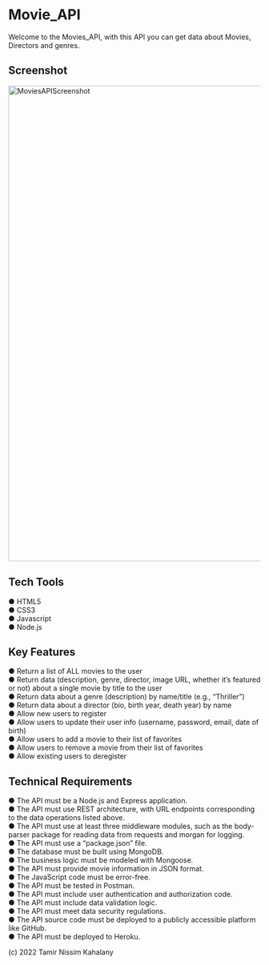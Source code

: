 # Movie_API
Welcome to the Movies_API, with this API you can get data about Movies, Directors and genres.

## Screenshot

<img width="951" alt="MoviesAPIScreenshot" src="https://user-images.githubusercontent.com/104828119/178922508-c777aea7-43b5-40b3-8e48-9f47bce20a6b.PNG">

## Tech Tools  
● HTML5  
● CSS3  
● Javascript  
● Node.js  



## Key Features  
● Return a list of ALL movies to the user  
● Return data (description, genre, director, image URL, whether it’s featured or not) about a
single movie by title to the user  
● Return data about a genre (description) by name/title (e.g., “Thriller”)  
● Return data about a director (bio, birth year, death year) by name  
● Allow new users to register  
● Allow users to update their user info (username, password, email, date of birth)  
● Allow users to add a movie to their list of favorites  
● Allow users to remove a movie from their list of favorites  
● Allow existing users to deregister  

## Technical Requirements  

● The API must be a Node.js and Express application.  
● The API must use REST architecture, with URL endpoints corresponding to the data
operations listed above.    
● The API must use at least three middleware modules, such as the body-parser package for
reading data from requests and morgan for logging.  
● The API must use a “package.json” file.    
● The database must be built using MongoDB.  
● The business logic must be modeled with Mongoose.  
● The API must provide movie information in JSON format.  
● The JavaScript code must be error-free.  
● The API must be tested in Postman.  
● The API must include user authentication and authorization code.  
● The API must include data validation logic.  
● The API must meet data security regulations.  
● The API source code must be deployed to a publicly accessible platform like GitHub.  
● The API must be deployed to Heroku.  



(c) 2022 Tamir Nissim Kahalany
